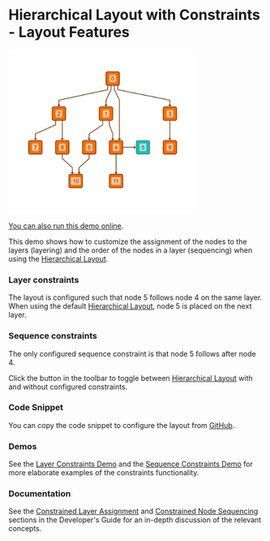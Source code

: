 <!--
 //////////////////////////////////////////////////////////////////////////////
 // @license
 // This file is part of yFiles for HTML.
 // Use is subject to license terms.
 //
 // Copyright (c) by yWorks GmbH, Vor dem Kreuzberg 28,
 // 72070 Tuebingen, Germany. All rights reserved.
 //
 //////////////////////////////////////////////////////////////////////////////
-->
# Hierarchical Layout with Constraints - Layout Features

<img src="../../../doc/demo-thumbnails/layout-constraints.webp" alt="demo-thumbnail" height="320"/>

[You can also run this demo online](https://www.yworks.com/demos/layout-features/hierarchical-constraints/).

This demo shows how to customize the assignment of the nodes to the layers (layering) and the order of the nodes in a layer (sequencing) when using the [Hierarchical Layout](https://docs.yworks.com/yfileshtml/#/api/HierarchicalLayout).

### Layer constraints

The layout is configured such that node 5 follows node 4 on the same layer. When using the default [Hierarchical Layout](https://docs.yworks.com/yfileshtml/#/api/HierarchicalLayout), node 5 is placed on the next layer.

### Sequence constraints

The only configured sequence constraint is that node 5 follows after node 4.

Click the button in the toolbar to toggle between [Hierarchical Layout](https://docs.yworks.com/yfileshtml/#/api/HierarchicalLayout) with and without configured constraints.

### Code Snippet

You can copy the code snippet to configure the layout from [GitHub](https://github.com/yWorks/yfiles-for-html-demos/blob/master/demos/layout-features/hierarchical-constraints/HierarchicalConstraints.ts).

### Demos

See the [Layer Constraints Demo](../../layout/layerconstraints/) and the [Sequence Constraints Demo](../../layout/sequenceconstraints/) for more elaborate examples of the constraints functionality.

### Documentation

See the [Constrained Layer Assignment](https://docs.yworks.com/yfileshtml/#/dguide/hierarchical_layout-constrained_layer_assignment) and [Constrained Node Sequencing](https://docs.yworks.com/yfileshtml/#/dguide/hierarchical_layout-constrained_node_sequencing) sections in the Developer's Guide for an in-depth discussion of the relevant concepts.
